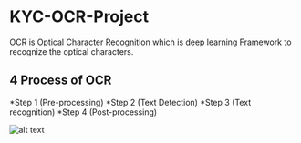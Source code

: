 # KYC-OCR-Project


OCR is Optical Character Recognition which is deep learning Framework to recognize the optical characters.




## 4 Process of OCR 

*Step 1 (Pre-processing)
*Step 2 (Text Detection)
*Step 3 (Text recognition)
*Step 4 (Post-processing)

![alt text](http://url/to/img.png)

